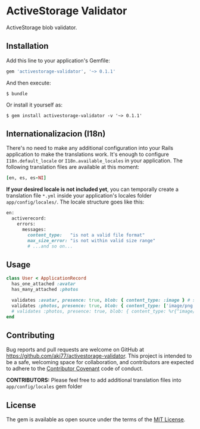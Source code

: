# ActiveStorage Validator

ActiveStorage blob validator.

## Installation

Add this line to your application's Gemfile:

```ruby
gem 'activestorage-validator', '~> 0.1.1'
```

And then execute:

    $ bundle

Or install it yourself as:

    $ gem install activestorage-validator -v '~> 0.1.1'

## Internationalizacion (I18n)

There's no need to make any additional configuration into your Rails application to make the translations work. It's enough to configure `I18n.default_locale` or `I18n.available_locales` in your application. The following translation files are available at this moment:

```ruby
[en, es, es-NI]
```

**If your desired locale is not included yet**, you can temporally create a translation file `*.yml` inside your application's locales folder `app/config/locales/`. The locale structure goes like this:

```ruby
en:
  activerecord:
    errors:
      messages:
        content_type:   "is not a valid file format"
        max_size_error: "is not within valid size range"
        # ...and so on...
```

## Usage

```ruby
class User < ApplicationRecord
  has_one_attached :avatar
  has_many_attached :photos

  validates :avatar, presence: true, blob: { content_type: :image } # supported options: :image, :audio, :video, :text
  validates :photos, presence: true, blob: { content_type: ['image/png', 'image/jpg', 'image/jpeg'], size_range: 1..5.megabytes }
  # validates :photos, presence: true, blob: { content_type: %r{^image/}, size_range: 1..5.megabytes }
end
```

## Contributing

Bug reports and pull requests are welcome on GitHub at https://github.com/aki77/activestorage-validator. This project is intended to be a safe, welcoming space for collaboration, and contributors are expected to adhere to the [Contributor Covenant](http://contributor-covenant.org) code of conduct.

**CONTRIBUTORS:** Please feel free to add additional translation files into `app/config/locales` gem folder

## License

The gem is available as open source under the terms of the [MIT License](https://opensource.org/licenses/MIT).
